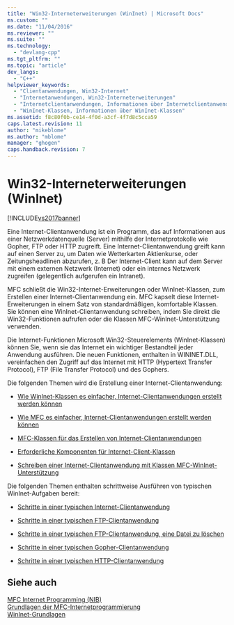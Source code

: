 ```yaml
---
title: "Win32-Interneterweiterungen (WinInet) | Microsoft Docs"
ms.custom: ""
ms.date: "11/04/2016"
ms.reviewer: ""
ms.suite: ""
ms.technology: 
  - "devlang-cpp"
ms.tgt_pltfrm: ""
ms.topic: "article"
dev_langs: 
  - "C++"
helpviewer_keywords: 
  - "Clientanwendungen, Win32-Internet"
  - "Internetanwendungen, Win32-Interneterweiterungen"
  - "Internetclientanwendungen, Informationen über Internetclientanwendungen"
  - "WinInet-Klassen, Informationen über WinInet-Klassen"
ms.assetid: f8c80f0b-ce14-4f0d-a3cf-4f7d8c5cca59
caps.latest.revision: 11
author: "mikeblome"
ms.author: "mblome"
manager: "ghogen"
caps.handback.revision: 7
---
```

# Win32-Interneterweiterungen (WinInet)
[!INCLUDE[vs2017banner](../assembler/inline/includes/vs2017banner.md)]

Eine Internet\-Clientanwendung ist ein Programm, das auf Informationen aus einer Netzwerkdatenquelle \(Server\) mithilfe der Internetprotokolle wie Gopher, FTP oder HTTP zugreift.  Eine Internet\-Clientanwendung greift kann auf einen Server zu, um Daten wie Wetterkarten Aktienkurse, oder Zeitungsheadlinen abzurufen, z. B  Der Internet\-Client kann auf dem Server mit einem externen Netzwerk \(Internet\) oder ein internes Netzwerk zugreifen \(gelegentlich aufgerufen ein Intranet\).  
  
 MFC schließt die Win32\-Internet\-Erweiterungen oder WinInet\-Klassen, zum Erstellen einer Internet\-Clientanwendung ein.  MFC kapselt diese Internet\-Erweiterungen in einem Satz von standardmäßigen, komfortable Klassen.  Sie können eine WinInet\-Clientanwendung schreiben, indem Sie direkt die Win32\-Funktionen aufrufen oder die Klassen MFC\-WinInet\-Unterstützung verwenden.  
  
 Die Internet\-Funktionen Microsoft Win32\-Steuerelements \(WinInet\-Klassen\) können Sie, wenn sie das Internet ein wichtiger Bestandteil jeder Anwendung ausführen.  Die neuen Funktionen, enthalten in WININET.DLL, vereinfachen den Zugriff auf das Internet mit HTTP \(Hypertext Transfer Protocol\), FTP \(File Transfer Protocol\) und des Gophers.  
  
 Die folgenden Themen wird die Erstellung einer Internet\-Clientanwendung:  
  
-   [Wie WinInet\-Klassen es einfacher, Internet\-Clientanwendungen erstellt werden können](../mfc/how-wininet-makes-it-easier-to-create-internet-client-applications.md)  
  
-   [Wie MFC es einfacher, Internet\-Clientanwendungen erstellt werden können](../mfc/how-mfc-makes-it-easier-to-create-internet-client-applications.md)  
  
-   [MFC\-Klassen für das Erstellen von Internet\-Clientanwendungen](../mfc/mfc-classes-for-creating-internet-client-applications.md)  
  
-   [Erforderliche Komponenten für Internet\-Client\-Klassen](../mfc/prerequisites-for-internet-client-classes.md)  
  
-   [Schreiben einer Internet\-Clientanwendung mit Klassen MFC\-WinInet\-Unterstützung](../mfc/writing-an-internet-client-application-using-mfc-wininet-classes.md)  
  
 Die folgenden Themen enthalten schrittweise Ausführen von typischen WinInet\-Aufgaben bereit:  
  
-   [Schritte in einer typischen Internet\-Clientanwendung](../mfc/steps-in-a-typical-internet-client-application.md)  
  
-   [Schritte in einer typischen FTP\-Clientanwendung](../mfc/steps-in-a-typical-ftp-client-application.md)  
  
-   [Schritte in einer typischen FTP\-Clientanwendung, eine Datei zu löschen](../mfc/steps-in-a-typical-ftp-client-application-to-delete-a-file.md)  
  
-   [Schritte in einer typischen Gopher\-Clientanwendung](../mfc/steps-in-a-typical-gopher-client-application.md)  
  
-   [Schritte in einer typischen HTTP\-Clientanwendung](../mfc/steps-in-a-typical-http-client-application.md)  
  
## Siehe auch  
 [MFC Internet Programming \(NIB\)](assetId:///0f7a1f3a-385b-4d56-a55b-0d766840c58a)   
 [Grundlagen der MFC\-Internetprogrammierung](../mfc/mfc-internet-programming-basics.md)   
 [WinInet\-Grundlagen](../mfc/wininet-basics.md)